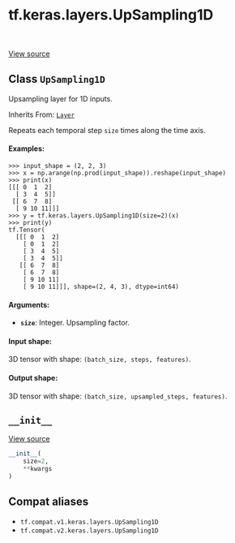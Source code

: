 <div itemscope itemtype="http://developers.google.com/ReferenceObject">
<meta itemprop="name" content="tf.keras.layers.UpSampling1D" />
<meta itemprop="path" content="Stable" />
<meta itemprop="property" content="__init__"/>
</div>

# tf.keras.layers.UpSampling1D

<!-- Insert buttons and diff -->

<table class="tfo-notebook-buttons tfo-api" align="left">
</table>

<a target="_blank" href="/code/stable/tensorflow/python/keras/layers/convolutional.py">View source</a>



## Class `UpSampling1D`

Upsampling layer for 1D inputs.

Inherits From: [`Layer`](../../../tf/keras/layers/Layer.md)

<!-- Placeholder for "Used in" -->

Repeats each temporal step `size` times along the time axis.

#### Examples:



```
>>> input_shape = (2, 2, 3)
>>> x = np.arange(np.prod(input_shape)).reshape(input_shape)
>>> print(x)
[[[ 0  1  2]
  [ 3  4  5]]
 [[ 6  7  8]
  [ 9 10 11]]]
>>> y = tf.keras.layers.UpSampling1D(size=2)(x)
>>> print(y)
tf.Tensor(
  [[[ 0  1  2]
    [ 0  1  2]
    [ 3  4  5]
    [ 3  4  5]]
   [[ 6  7  8]
    [ 6  7  8]
    [ 9 10 11]
    [ 9 10 11]]], shape=(2, 4, 3), dtype=int64)
```

#### Arguments:


* <b>`size`</b>: Integer. Upsampling factor.


#### Input shape:

3D tensor with shape: `(batch_size, steps, features)`.



#### Output shape:

3D tensor with shape: `(batch_size, upsampled_steps, features)`.


<h2 id="__init__"><code>__init__</code></h2>

<a target="_blank" href="/code/stable/tensorflow/python/keras/layers/convolutional.py">View source</a>

``` python
__init__(
    size=2,
    **kwargs
)
```








## Compat aliases

* `tf.compat.v1.keras.layers.UpSampling1D`
* `tf.compat.v2.keras.layers.UpSampling1D`

